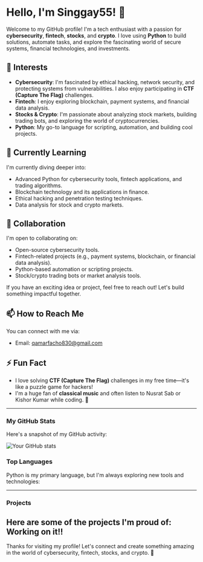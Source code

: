 # Hello, I'm Singgay55! 👋

Welcome to my GitHub profile! I'm a tech enthusiast with a passion for **cybersecurity**, **fintech**, **stocks**, and **crypto**. I love using **Python** to build solutions, automate tasks, and explore the fascinating world of secure systems, financial technologies, and investments.

## 👀 Interests
- **Cybersecurity**: I'm fascinated by ethical hacking, network security, and protecting systems from vulnerabilities. I also enjoy participating in **CTF (Capture The Flag)** challenges.
- **Fintech**: I enjoy exploring blockchain, payment systems, and financial data analysis.
- **Stocks & Crypto**: I'm passionate about analyzing stock markets, building trading bots, and exploring the world of cryptocurrencies.
- **Python**: My go-to language for scripting, automation, and building cool projects.

## 🌱 Currently Learning
I'm currently diving deeper into:
- Advanced Python for cybersecurity tools, fintech applications, and trading algorithms.
- Blockchain technology and its applications in finance.
- Ethical hacking and penetration testing techniques.
- Data analysis for stock and crypto markets.

## 💞️ Collaboration
I'm open to collaborating on:
- Open-source cybersecurity tools.
- Fintech-related projects (e.g., payment systems, blockchain, or financial data analysis).
- Python-based automation or scripting projects.
- Stock/crypto trading bots or market analysis tools.

If you have an exciting idea or project, feel free to reach out! Let's build something impactful together.

## 📫 How to Reach Me
You can connect with me via:
- Email: qamarfacho830@gmail.com




## ⚡ Fun Fact
- I love solving **CTF (Capture The Flag)** challenges in my free time—it's like a puzzle game for hackers!
- I'm a huge fan of **classical music** and often listen to Nusrat Sab or Kishor Kumar while coding. 🎵


---

### My GitHub Stats
Here's a snapshot of my GitHub activity:

![Your GitHub stats](https://github-readme-stats.vercel.app/api?username=Singgay55&show_icons=true&theme=radical)

### Top Languages
Python is my primary language, but I'm always exploring new tools and technologies:


---

### Projects
Here are some of the projects I'm proud of:
Working on it!!
---

Thanks for visiting my profile! Let's connect and create something amazing in the world of cybersecurity, fintech, stocks, and crypto. 🚀
